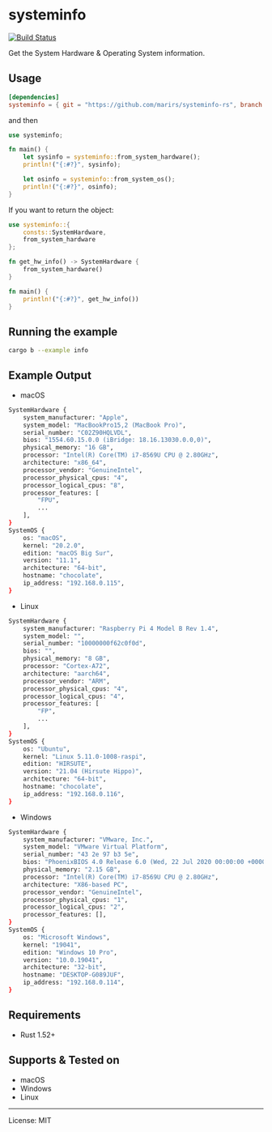 systeminfo
============
[![Build Status](https://travis-ci.com/marirs/systeminfo-rs.svg?branch=main)](https://travis-ci.com/marirs/systeminfo-rs)

Get the System Hardware & Operating System information.

## Usage
```toml
[dependencies]
systeminfo = { git = "https://github.com/marirs/systeminfo-rs", branch = "main" }
```
and then
```rust
use systeminfo;

fn main() {
    let sysinfo = systeminfo::from_system_hardware();
    println!("{:#?}", sysinfo);

    let osinfo = systeminfo::from_system_os();
    println!("{:#?}", osinfo);
}
```

If you want to return the object:
```rust
use systeminfo::{
    consts::SystemHardware,
    from_system_hardware
};

fn get_hw_info() -> SystemHardware {
    from_system_hardware()
}

fn main() {
    println!("{:#?}", get_hw_info())
}
```

## Running the example
```bash
cargo b --example info
```

## Example Output
- macOS
```bash
SystemHardware {
    system_manufacturer: "Apple",
    system_model: "MacBookPro15,2 (MacBook Pro)",
    serial_number: "C02Z90HQLVDL",
    bios: "1554.60.15.0.0 (iBridge: 18.16.13030.0.0,0)",
    physical_memory: "16 GB",
    processor: "Intel(R) Core(TM) i7-8569U CPU @ 2.80GHz",
    architecture: "x86_64",
    processor_vendor: "GenuineIntel",
    processor_physical_cpus: "4",
    processor_logical_cpus: "8",
    processor_features: [
        "FPU",
        ...
    ],
}
SystemOS {
    os: "macOS",
    kernel: "20.2.0",
    edition: "macOS Big Sur",
    version: "11.1",
    architecture: "64-bit",
    hostname: "chocolate",
    ip_address: "192.168.0.115",
}
```

- Linux
```bash
SystemHardware {
    system_manufacturer: "Raspberry Pi 4 Model B Rev 1.4",
    system_model: "",
    serial_number: "10000000f62c0f0d",
    bios: "",
    physical_memory: "8 GB",
    processor: "Cortex-A72",
    architecture: "aarch64",
    processor_vendor: "ARM",
    processor_physical_cpus: "4",
    processor_logical_cpus: "4",
    processor_features: [
        "FP",
        ...
    ],
}
SystemOS {
    os: "Ubuntu",
    kernel: "Linux 5.11.0-1008-raspi",
    edition: "HIRSUTE",
    version: "21.04 (Hirsute Hippo)",
    architecture: "64-bit",
    hostname: "chocolate",
    ip_address: "192.168.0.116",
}
```
- Windows
```bash
SystemHardware {
    system_manufacturer: "VMware, Inc.",
    system_model: "VMware Virtual Platform",
    serial_number: "43 2e 97 b3 5e",
    bios: "PhoenixBIOS 4.0 Release 6.0 (Wed, 22 Jul 2020 00:00:00 +0000)",
    physical_memory: "2.15 GB",
    processor: "Intel(R) Core(TM) i7-8569U CPU @ 2.80GHz",
    architecture: "X86-based PC",
    processor_vendor: "GenuineIntel",
    processor_physical_cpus: "1",
    processor_logical_cpus: "2",
    processor_features: [],
}
SystemOS {
    os: "Microsoft Windows",
    kernel: "19041",
    edition: "Windows 10 Pro",
    version: "10.0.19041",
    architecture: "32-bit",
    hostname: "DESKTOP-G089JUF",
    ip_address: "192.168.0.114",
}
```

## Requirements
- Rust 1.52+

## Supports & Tested on
- macOS
- Windows
- Linux

---
License: MIT